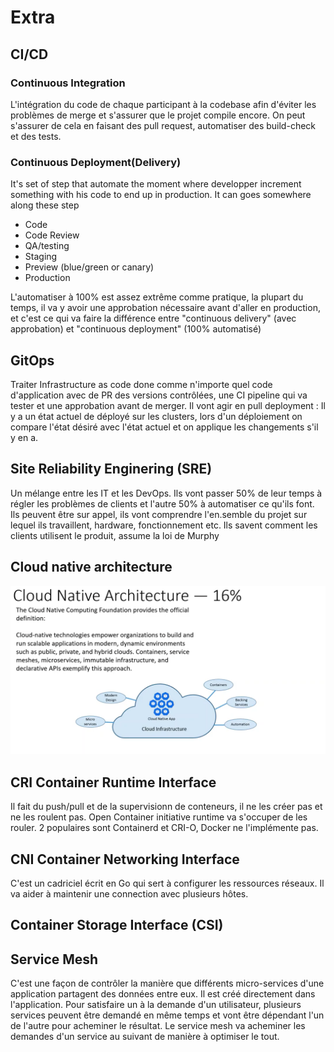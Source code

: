 # Extra

## CI/CD

### Continuous Integration

L'intégration du code de chaque participant à la codebase afin d'éviter les problèmes de merge et s'assurer que le projet compile encore. On peut s'assurer de cela en faisant des pull request, automatiser des build-check et des tests.

### Continuous Deployment(Delivery)
It's set of step that automate the moment where developper increment something with his code to end up in production. It can goes somewhere along these step

- Code
- Code Review
- QA/testing
- Staging
- Preview (blue/green or canary)
- Production

L'automatiser à 100% est assez extrême comme pratique, la plupart du temps, il va y avoir une approbation nécessaire avant d'aller en production, et c'est ce qui va faire la différence entre "continuous delivery" (avec approbation) et "continuous deployment" (100% automatisé)

## GitOps

Traiter Infrastructure as code done comme n'importe quel code d'application avec de PR des versions contrôlées, une CI pipeline qui va tester et une approbation avant de merger. Il vont agir en pull deployment : Il y a un état actuel de déployé sur les clusters, lors d'un déploiement on compare l'état désiré avec l'état actuel et on applique les changements s'il y en a.

## Site Reliability Enginering (SRE)

Un mélange entre les IT et les DevOps. Ils vont passer 50% de leur temps à régler les problèmes de clients et l'autre 50% à automatiser ce qu'ils font. Ils peuvent être sur appel, ils vont comprendre l'en.semble du projet sur lequel ils travaillent, hardware, fonctionnement etc. Ils savent comment les clients utilisent le produit, assume la loi de Murphy

## Cloud native architecture

![chrootdirectories](./res/cloudNativeArchitecture.png)

## CRI Container Runtime Interface

Il fait du push/pull et de la supervisionn de conteneurs, il ne les créer pas et ne les roulent pas. Open Container initiative runtime va s'occuper de les rouler.
2 populaires sont Containerd et CRI-O, Docker ne l'implémente pas.

## CNI Container Networking Interface

C'est un cadriciel écrit en Go qui sert à configurer les ressources réseaux. Il va aider à maintenir une connection avec plusieurs hôtes.

## Container Storage Interface (CSI)



## Service Mesh

C'est une façon de contrôler la manière que différents micro-services d'une application partagent des données entre eux. Il est créé directement dans l'application. Pour satisfaire un à la demande d'un utilisateur, plusieurs services peuvent être demandé en même temps et vont être dépendant l'un de l'autre pour acheminer le résultat. Le service mesh va acheminer les demandes d'un service au suivant de manière à optimiser le tout.


